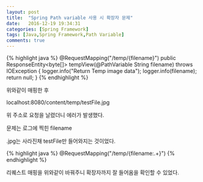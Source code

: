 ```yaml
---
layout: post
title:  "Spring Path variable 사용 시 확장자 문제"
date:   2016-12-19 19:34:31
categories: [Spring Framework]
tags: [Java,Spring Framework,Path Variable]
comments: true
---
```

{% highlight java %}
@RequestMapping("/temp/{filename}")
public ResponseEntity<byte[]> tempView(@PathVariable String filename) throws IOException {
        logger.info("Return Temp image data");
        logger.info(filename);
        return null;
}
{% endhighlight %}
<!--more-->
위와같이 매핑한 후

localhost:8080/content/temp/testFile.jpg

위 주소로 요청을 날렸더니 에러가 발생했다.

문제는 로그에 찍힌 filename

.jpg는 사라진채 testFile만 들어와지는 것이었다.

{% highlight java %}
@RequestMapping("/temp/{filename:.+}")
{% endhighlight %}

리퀘스트 매핑을 위와같이 바꿔주니 확장자까지 잘 들어옴을 확인할 수 있었다.
